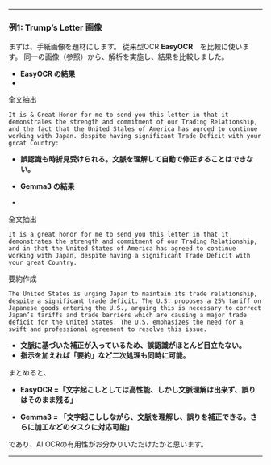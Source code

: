 
---

### 例1: Trump’s Letter 画像

まずは、手紙画像を題材にします。
従来型OCR **EasyOCR**　を比較に使います。
同一の画像（参照）から、解析を実施し、結果を比較しました。

* **EasyOCR の結果**
* 
全文抽出
```
It is & Great Honor for me to send you this letter in that it demonstrales the strength and commitment of our Trading Relationship, and the fact that the United Stales of America has agrced to continue working with Japan. despite having significant Trade Deficit with your grcat Country:
```
  * **誤認識も時折見受けられる。文脈を理解して自動で修正することはできない。**

* **Gemma3 の結果**
* 
全文抽出
```
It is a great honor for me to send you this letter in that it demonstrates the strength and commitment of our Trading Relationship, and in that the United States of America has agreed to continue working with Japan, despite having a significant Trade Deficit with your great Country.
```
要約作成
```
The United States is urging Japan to maintain its trade relationship, despite a significant trade deficit. The U.S. proposes a 25% tariff on Japanese goods entering the U.S., arguing this is necessary to correct Japan’s tariffs and trade barriers which are causing a major trade deficit for the United States. The U.S. emphasizes the need for a swift and professional agreement to resolve this issue.
```

  * **文脈に基づいた補正が入っているため、誤認識がほとんど目立たない。**
  * **指示を加えれば「要約」など二次処理も同時に可能。**


まとめると、

* **EasyOCR =「文字起こしとしては高性能、しかし文脈理解は出来ず、誤りはそのまま残る」**
 
* **Gemma3 = 「文字起こししながら、文脈を理解し、誤りを補正できる。さらに加工などのタスクに対応可能」**

であり、AI OCRの有用性がお分かりいただけたかと思います。



---

